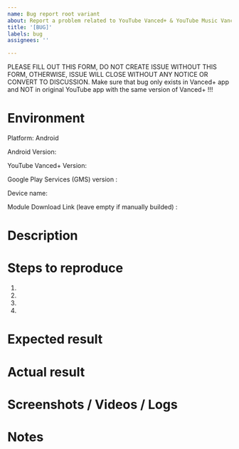 ```yaml
---
name: Bug report root variant
about: Report a problem related to YouTube Vanced+ & YouTube Music Vanced+ root variant
title: '[BUG]'
labels: bug
assignees: ''

---
```


PLEASE FILL OUT THIS FORM, DO NOT CREATE ISSUE WITHOUT THIS FORM, OTHERWISE, ISSUE WILL CLOSE WITHOUT ANY NOTICE OR CONVERT TO DISCUSSION.
Make sure that bug only exists in Vanced+ app and NOT in original YouTube app with the same version of Vanced+ !!!

Environment
===========
Platform: Android

Android Version:

YouTube Vanced+ Version:

Google Play Services (GMS) version : 
 
Device name: 

Module Download Link (leave empty if manually builded) : 

Description
===========


Steps to reproduce
==================
1.
2.
3.
4.


Expected result
===============


Actual result
=============


Screenshots / Videos / Logs
===========================


Notes
=====


